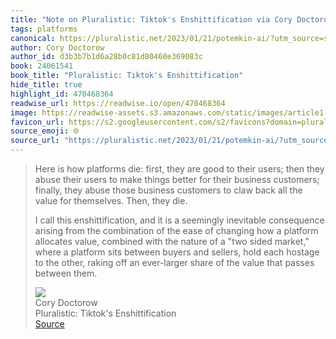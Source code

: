 ```yaml
---
title: "Note on Pluralistic: Tiktok's Enshittification via Cory Doctorow"
tags: platforms
canonical: https://pluralistic.net/2023/01/21/potemkin-ai/?utm_source=substack&utm_medium=email
author: Cory Doctorow
author_id: d3b3b7b1d6a28b0c81d80460e369083c
book: 24061541
book_title: "Pluralistic: Tiktok's Enshittification"
hide_title: true
highlight_id: 470468364
readwise_url: https://readwise.io/open/470468364
image: https://readwise-assets.s3.amazonaws.com/static/images/article1.be68295a7e40.png
favicon_url: https://s2.googleusercontent.com/s2/favicons?domain=pluralistic.net
source_emoji: 🌐
source_url: "https://pluralistic.net/2023/01/21/potemkin-ai/?utm_source=substack&utm_medium=email#:~:text=Here%20is%20how,passes%20between%20them."
---
```


> Here is how platforms die: first, they are good to their users; then they abuse their users to make things better for their business customers; finally, they abuse those business customers to claw back all the value for themselves. Then, they die.
> 
> I call this enshittification, and it is a seemingly inevitable consequence arising from the combination of the ease of changing how a platform allocates value, combined with the nature of a "two sided market," where a platform sits between buyers and sellers, hold each hostage to the other, raking off an ever-larger share of the value that passes between them.
> <div class="quoteback-footer"><div class="quoteback-avatar"><img class="mini-favicon" src="https://s2.googleusercontent.com/s2/favicons?domain=pluralistic.net"></div><div class="quoteback-metadata"><div class="metadata-inner"><span style="display:none">FROM:</span><div aria-label="Cory Doctorow" class="quoteback-author"> Cory Doctorow</div><div aria-label="Pluralistic: Tiktok's Enshittification" class="quoteback-title"> Pluralistic: Tiktok's Enshittification</div></div></div><div class="quoteback-backlink"><a target="_blank" aria-label="go to the full text of this quotation" rel="noopener" href="https://pluralistic.net/2023/01/21/potemkin-ai/?utm_source=substack&utm_medium=email#:~:text=Here%20is%20how,passes%20between%20them." class="quoteback-arrow"> Source</a></div></div>